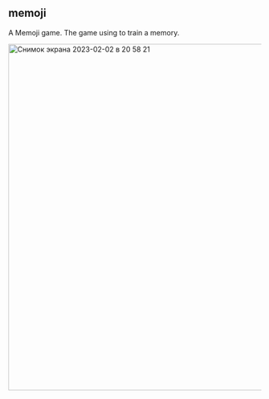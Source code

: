 ## memoji

A Memoji game. The game using to train a memory.

<img width="689" alt="Снимок экрана 2023-02-02 в 20 58 21" src="https://user-images.githubusercontent.com/32280092/216406101-dae92cad-23e5-44db-8580-243c70a609f1.png">

